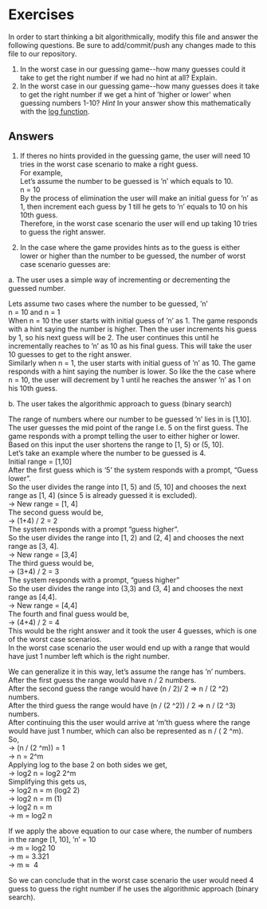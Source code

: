 # Exercises

In order to start thinking a bit algorithmically, modify this file and answer the following questions. Be sure to add/commit/push any changes made to this file to our repository.

1. In the worst case in our guessing game--how many guesses could it take to get the right number if we had no hint at all? Explain.
2. In the worst case in our guessing game--how many guesses does it take to get the right number if we get a hint of 'higher or lower' when guessing numbers 1-10? *Hint* In your answer show this mathematically with the [log function](https://www.mathsisfun.com/algebra/logarithms.html).

## Answers

1. If theres no hints provided in the guessing game, the user will need 10 tries in the worst case scenario to make a right guess.   
For example,   
Let’s assume the number to be guessed is ’n’ which equals to 10.   
n = 10   
By the process of elimination the user will make an initial guess for ’n’ as 1, then increment each guess by 1 till he gets to ’n’ equals to 10 on his 10th guess.   
Therefore, in the worst case scenario the user will end up taking 10 tries to guess the right answer.   

2. In the case where the game provides hints as to the guess is either lower or higher than the number to be guessed, the number of worst case scenario guesses are:   

  a. The user uses a simple way of incrementing or decrementing the guessed number.   
  
Lets assume two cases where the number to be guessed, ’n’   
n = 10   and   n = 1   
When n = 10 the user starts with initial guess of ’n’ as 1. The game responds with a hint saying the number is higher. Then the user increments his guess by 1, so his next guess will be 2. The user continues this until he incrementally reaches to ’n’ as 10 as his final guess. This will take the user 10 guesses to get to the right answer.   
Similarly when n = 1, the user starts with initial guess of ’n’ as 10. The game responds with a hint saying the number is lower. So like the the case where n = 10, the user will decrement by 1 until he reaches the answer ’n’ as 1 on his 10th guess.   

  b. The user takes the algorithmic approach to guess (binary search)

The range of numbers where our number to be guessed ’n’ lies in is [1,10]. The user guesses the mid point of the range I.e. 5 on the first guess. The game  responds with a prompt telling the user to either higher or lower. Based on this input the user shortens the range to [1, 5) or (5, 10].   
Let’s take an example where the number to be guessed is 4.   
Initial range = [1,10]    
After the first guess which is ‘5’ the system responds with a prompt, “Guess lower”.    
So the user divides the range into [1, 5) and (5, 10] and chooses the next range as [1, 4] (since 5 is already guessed it is excluded).    
-> New range = [1, 4]      
The second guess would be,    
-> (1+4) / 2 = 2   
The system responds with a prompt “guess higher”.    
So the user divides the range into [1, 2) and (2, 4] and chooses the next range as [3, 4].    
-> New range = [3,4]   
The third guess would be,    
-> (3+4) / 2 = 3     
The system responds with a prompt, “guess higher”     
So the user divides the range into (3,3) and (3, 4] and chooses the next range as [4,4].     
-> New range = [4,4]      
The fourth and final guess would be,     
-> (4+4) / 2 = 4     
This would be the right answer and it took the user 4 guesses, which is one of the worst case scenarios.     
In the worst case scenario the user would end up with a range that would have just 1 number left which is the right number.     
 
We can generalize it in this way, let’s assume the range has ’n’ numbers.     
After the first guess the range would have n / 2 numbers.    
After the second guess the range would have (n / 2)/ 2 => n / (2 ^2) numbers.    
After the third guess the range would have (n / (2 ^2)) / 2 => n / (2 ^3) numbers.    
After continuing this the user would arrive at ‘m’th guess where the range would have just 1 number, which can also be represented as n / ( 2 ^m).     
So,     
-> (n / (2 ^m)) = 1     
-> n = 2^m     
Applying log to the base 2 on both sides we get,     
-> log2 n = log2 2^m      
Simplifying this gets us,      
-> log2 n = m (log2 2)      
-> log2 n = m (1)     
-> log2 n = m      
-> m = log2 n      

If we apply the above equation to our case where, the number of numbers in the range [1, 10], ’n’ = 10     
-> m = log2 10     
-> m = 3.321      
-> m ≈  4      

So we can conclude that in the worst case scenario the user would need 4 guess to guess the right number if he uses the algorithmic approach (binary search).   

